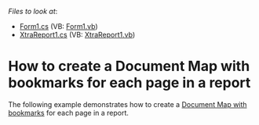 <!-- default file list -->
*Files to look at*:

* [Form1.cs](./CS/Form1.cs) (VB: [Form1.vb](./VB/Form1.vb))
* [XtraReport1.cs](./CS/XtraReport1.cs) (VB: [XtraReport1.vb](./VB/XtraReport1.vb))
<!-- default file list end -->
# How to create a Document Map with bookmarks for each page in a report


<p>The following example demonstrates how to create a <a href="http://www.devexpress.com/Help/Content.aspx?help=XtraReports&document=CustomDocument2603.htm">Document Map with bookmarks</a> for each page in a report.</p>

<br/>



